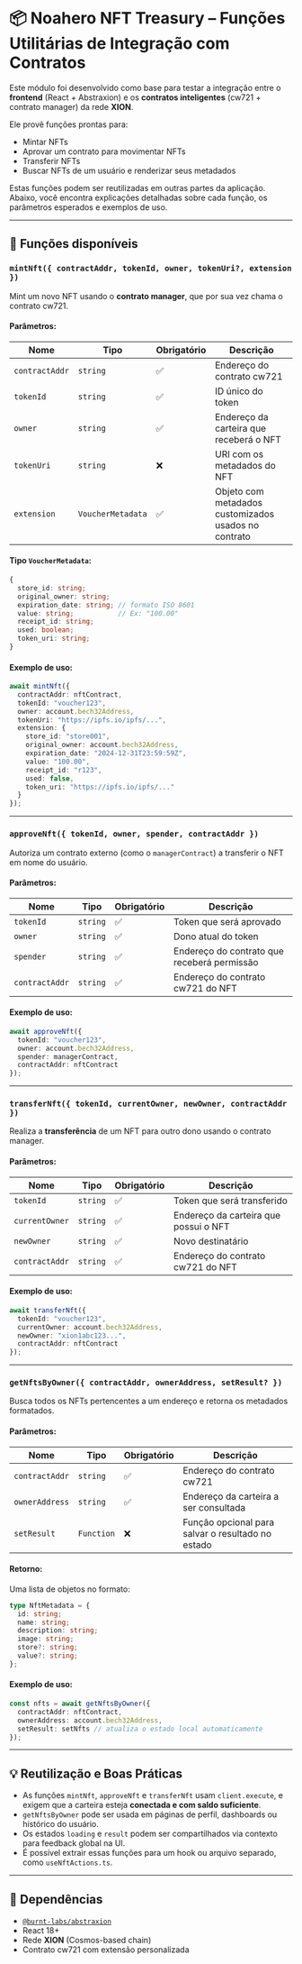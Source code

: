 # 📦 Noahero NFT Treasury – Funções Utilitárias de Integração com Contratos

Este módulo foi desenvolvido como base para testar a integração entre o **frontend** (React + Abstraxion) e os **contratos inteligentes** (cw721 + contrato manager) da rede **XION**.

Ele provê funções prontas para:

- Mintar NFTs
- Aprovar um contrato para movimentar NFTs
- Transferir NFTs
- Buscar NFTs de um usuário e renderizar seus metadados

Estas funções podem ser reutilizadas em outras partes da aplicação. Abaixo, você encontra explicações detalhadas sobre cada função, os parâmetros esperados e exemplos de uso.

---

## 📄 Funções disponíveis

### `mintNft({ contractAddr, tokenId, owner, tokenUri?, extension })`

Mint um novo NFT usando o **contrato manager**, que por sua vez chama o contrato cw721.

#### Parâmetros:

| Nome         | Tipo            | Obrigatório | Descrição |
|--------------|-----------------|-------------|-----------|
| `contractAddr` | `string`       | ✅ | Endereço do contrato cw721 |
| `tokenId`    | `string`         | ✅ | ID único do token |
| `owner`      | `string`         | ✅ | Endereço da carteira que receberá o NFT |
| `tokenUri`   | `string`         | ❌ | URI com os metadados do NFT |
| `extension`  | `VoucherMetadata` | ✅ | Objeto com metadados customizados usados no contrato |

#### Tipo `VoucherMetadata`:

```ts
{
  store_id: string;
  original_owner: string;
  expiration_date: string; // formato ISO 8601
  value: string;           // Ex: "100.00"
  receipt_id: string;
  used: boolean;
  token_uri: string;
}
```

#### Exemplo de uso:

```ts
await mintNft({
  contractAddr: nftContract,
  tokenId: "voucher123",
  owner: account.bech32Address,
  tokenUri: "https://ipfs.io/ipfs/...",
  extension: {
    store_id: "store001",
    original_owner: account.bech32Address,
    expiration_date: "2024-12-31T23:59:59Z",
    value: "100.00",
    receipt_id: "r123",
    used: false,
    token_uri: "https://ipfs.io/ipfs/..."
  }
});
```

---

### `approveNft({ tokenId, owner, spender, contractAddr })`

Autoriza um contrato externo (como o `managerContract`) a transferir o NFT em nome do usuário.

#### Parâmetros:

| Nome         | Tipo    | Obrigatório | Descrição |
|--------------|---------|-------------|-----------|
| `tokenId`    | `string`| ✅ | Token que será aprovado |
| `owner`      | `string`| ✅ | Dono atual do token |
| `spender`    | `string`| ✅ | Endereço do contrato que receberá permissão |
| `contractAddr` | `string`| ✅ | Endereço do contrato cw721 do NFT |

#### Exemplo de uso:

```ts
await approveNft({
  tokenId: "voucher123",
  owner: account.bech32Address,
  spender: managerContract,
  contractAddr: nftContract
});
```

---

### `transferNft({ tokenId, currentOwner, newOwner, contractAddr })`

Realiza a **transferência** de um NFT para outro dono usando o contrato manager.

#### Parâmetros:

| Nome         | Tipo    | Obrigatório | Descrição |
|--------------|---------|-------------|-----------|
| `tokenId`    | `string`| ✅ | Token que será transferido |
| `currentOwner` | `string`| ✅ | Endereço da carteira que possui o NFT |
| `newOwner`   | `string`| ✅ | Novo destinatário |
| `contractAddr` | `string`| ✅ | Endereço do contrato cw721 do NFT |

#### Exemplo de uso:

```ts
await transferNft({
  tokenId: "voucher123",
  currentOwner: account.bech32Address,
  newOwner: "xion1abc123...",
  contractAddr: nftContract
});
```

---

### `getNftsByOwner({ contractAddr, ownerAddress, setResult? })`

Busca todos os NFTs pertencentes a um endereço e retorna os metadados formatados.

#### Parâmetros:

| Nome         | Tipo       | Obrigatório | Descrição |
|--------------|------------|-------------|-----------|
| `contractAddr` | `string` | ✅ | Endereço do contrato cw721 |
| `ownerAddress` | `string` | ✅ | Endereço da carteira a ser consultada |
| `setResult`  | `Function` | ❌ | Função opcional para salvar o resultado no estado |

#### Retorno:

Uma lista de objetos no formato:

```ts
type NftMetadata = {
  id: string;
  name: string;
  description: string;
  image: string;
  store?: string;
  value?: string;
};
```

#### Exemplo de uso:

```ts
const nfts = await getNftsByOwner({
  contractAddr: nftContract,
  ownerAddress: account.bech32Address,
  setResult: setNfts // atualiza o estado local automaticamente
});
```

---

## 💡 Reutilização e Boas Práticas

- As funções `mintNft`, `approveNft` e `transferNft` usam `client.execute`, e exigem que a carteira esteja **conectada e com saldo suficiente**.
- `getNftsByOwner` pode ser usada em páginas de perfil, dashboards ou histórico do usuário.
- Os estados `loading` e `result` podem ser compartilhados via contexto para feedback global na UI.
- É possível extrair essas funções para um hook ou arquivo separado, como `useNftActions.ts`.

---

## 🔗 Dependências

- [`@burnt-labs/abstraxion`](https://www.npmjs.com/package/@burnt-labs/abstraxion)
- React 18+
- Rede **XION** (Cosmos-based chain)
- Contrato cw721 com extensão personalizada